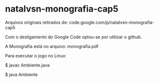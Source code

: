 # natalvsn-monografia-cap5
Arquivos originais retirados de: code.google.com/p/natalvsn-monografia-cap5

Com o desligamento do Google Code optou-se por utilizar o github. 

A Monografia está no arquivo: monografia.pdf

Para executar o jogo no Linux:

  $ javac Ambiente.java
  
  $ java Ambiente
